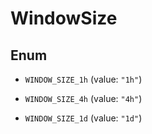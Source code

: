

# WindowSize

## Enum


* `WINDOW_SIZE_1h` (value: `"1h"`)

* `WINDOW_SIZE_4h` (value: `"4h"`)

* `WINDOW_SIZE_1d` (value: `"1d"`)




